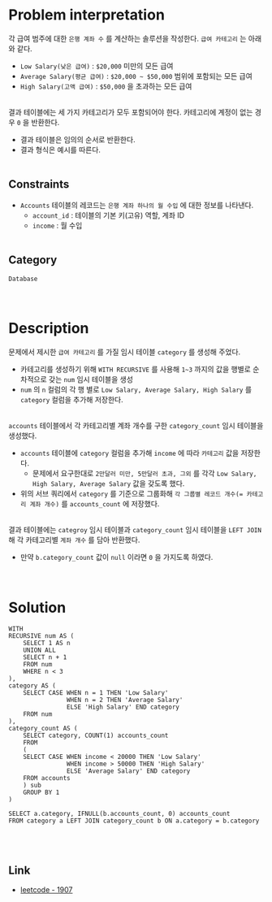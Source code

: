 # Problem interpretation
각 급여 범주에 대한 `은행 계좌 수` 를 계산하는 솔루션을 작성한다. `급여 카테고리` 는 아래와 같다.
- `Low Salary(낮은 급여)` : `$20,000` 미만의 모든 급여
- `Average Salary(평균 급여)` : `$20,000 ~ $50,000` 범위에 포함되는 모든 급여
- `High Salary(고액 급여)` : `$50,000` 을 초과하는 모든 급여
<br/><br/>

결과 테이블에는 세 가지 카테고리가 모두 포함되어야 한다. 카테고리에 계정이 없는 경우 `0` 을 반환한다.
- 결과 테이블은 임의의 순서로 반환한다.
- 결과 형식은 예시를 따른다.
<br/><br/>

## Constraints
- `Accounts` 테이블의 레코드는 `은행 계좌 하나의 월 수입` 에 대한 정보를 나타낸다.
    - `account_id` : 테이블의 기본 키(고유) 역할, 계좌 ID
    - `income` : 월 수입
<br/><br/>

## Category
`Database`
<br/><br/><br/>

# Description
문제에서 제시한 `급여 카테고리` 를 가질 임시 테이블 `category` 를 생성해 주었다.
- 카테고리를 생성하기 위해 `WITH RECURSIVE` 를 사용해 `1~3` 까지의 값을 행별로 순차적으로 갖는 `num` 임시 테이블을 생성
- `num` 의 `n` 컬럼의 각 행 별로 `Low Salary, Average Salary, High Salary` 를 `category` 컬럼을 추가해 저장한다.
<br/><br/>

`accounts` 테이블에서 각 카테고리별 계좌 개수를 구한 `category_count` 임시 테이블을 생성했다.
- `accounts` 테이블에 `category` 컬럼을 추가해 `income` 에 따라 `카테고리` 값을 저장한다.
    - 문제에서 요구한대로 `2만달러 미만, 5만달러 초과, 그외` 를 각각 `Low Salary, High Salary, Average Salary` 값을 갖도록 했다.
- 위의 서브 쿼리에서 `category` 를 기준으로 그룹화해 `각 그룹별 레코드 개수(= 카테고리 계좌 개수)` 를 `accounts_count` 에 저장했다.
<br/><br/>

결과 테이블에는 `categroy` 임시 테이블과 `category_count` 임시 테이블을 `LEFT JOIN` 해 각 카테고리별 `계좌 개수` 를 담아 반환했다.
- 만약 `b.category_count` 값이 `null` 이라면 `0` 을 가지도록 하였다.
<br/><br/><br/>

# Solution
```mysql
WITH
RECURSIVE num AS (
    SELECT 1 AS n
    UNION ALL
    SELECT n + 1
    FROM num
    WHERE n < 3
),
category AS (
    SELECT CASE WHEN n = 1 THEN 'Low Salary'
                WHEN n = 2 THEN 'Average Salary'
                ELSE 'High Salary' END category
    FROM num
),
category_count AS (
    SELECT category, COUNT(1) accounts_count
    FROM
    (
    SELECT CASE WHEN income < 20000 THEN 'Low Salary'
                WHEN income > 50000 THEN 'High Salary'
                ELSE 'Average Salary' END category
    FROM accounts
    ) sub
    GROUP BY 1
)

SELECT a.category, IFNULL(b.accounts_count, 0) accounts_count
FROM category a LEFT JOIN category_count b ON a.category = b.category
```
<br/><br/>

## Link
- [leetcode - 1907](https://leetcode.com/problems/count-salary-categories/description/)